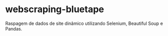 # webscraping-bluetape
Raspagem de dados de site dinâmico utilizando Selenium, Beautiful Soup e Pandas.
